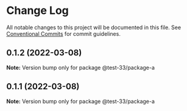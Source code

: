 # Change Log

All notable changes to this project will be documented in this file.
See [Conventional Commits](https://conventionalcommits.org) for commit guidelines.

## 0.1.2 (2022-03-08)

**Note:** Version bump only for package @test-33/package-a





## 0.1.1 (2022-03-08)

**Note:** Version bump only for package @test-33/package-a
